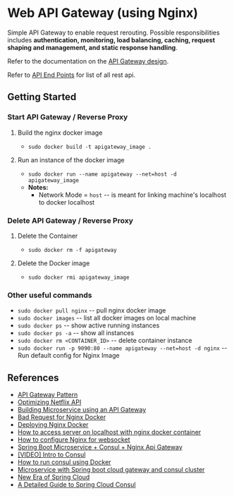 # Web API Gateway (using Nginx)

Simple API Gateway to enable request rerouting. Possible responsibilities includes **authentication, monitoring, load
balancing, caching, request shaping and management, and static response handling**.

Refer to the documentation on the [API Gateway design](doc/API_GATEWAY_DESIGN.md).

Refer to [API End Points](../../app-backend/README.md#apps--services--api) for list of all rest api.

## Getting Started

### Start API Gateway / Reverse Proxy

1. Build the nginx docker image
    - `sudo docker build -t apigateway_image .`

2. Run an instance of the docker image
    - `sudo docker run --name apigateway --net=host -d apigateway_image`
    - **Notes:**
        - Network Mode = `host` -- is meant for linking machine's localhost to docker localhost

### Delete API Gateway / Reverse Proxy

1. Delete the Container
    - `sudo docker rm -f apigateway`

2. Delete the Docker image
    - `sudo docker rmi apigateway_image`
        
### Other useful commands

- `sudo docker pull nginx` -- pull nginx docker image
- `sudo docker images` -- list all docker images on local machine
- `sudo docker ps` -- show active running instances
- `sudo docker ps -a` -- show all instances
- `sudo docker rm <CONTAINER_ID>` -- delete container instance
- `sudo docker run -p 9090:80 --name apigateway --net=host -d nginx` -- Run default config for Nginx Image

## References

- [API Gateway Pattern](https://microservices.io/patterns/apigateway.html)
- [Optimizing Netflix API](https://netflixtechblog.com/optimizing-the-netflix-api-5c9ac715cf19)
- [Building Microservice using an API Gateway](https://www.nginx.com/blog/building-microservices-using-an-api-gateway/)
- [Bad Request for Nginx Docker](https://stackoverflow.com/questions/38346847/nginx-docker-container-502-bad-gateway-response)
- [Deploying Nginx Docker](https://www.nginx.com/blog/deploying-nginx-nginx-plus-docker/)
- [How to access server on localhost with nginx docker container](https://stackoverflow.com/questions/27810076/how-do-i-access-a-server-on-localhost-with-nginx-docker-container)
- [How to configure Nginx for websocket](https://www.serverlab.ca/tutorials/linux/web-servers-linux/how-to-configure-nginx-for-websockets/)
- [Spring Boot Microservice + Consul + Nginx Api Gateway](https://medium.com/swlh/lets-build-microservices-part-iii-20e9e5c780a0)
- [[VIDEO] Intro to Consul](https://www.youtube.com/watch?v=mxeMdl0KvBI)
- [How to run consul using Docker](https://linuxhint.com/run_consul_server_docker/)
- [Microservice with Spring boot cloud gateway and consul cluster](https://piotrminkowski.com/2019/11/06/microservices-with-spring-boot-spring-cloud-gateway-and-consul-cluster/)
- [New Era of Spring Cloud](https://piotrminkowski.com/2020/05/01/a-new-era-of-spring-cloud/)
- [A Detailed Guide to Spring Cloud Consul](http://progressivecoder.com/a-detailed-guide-to-spring-cloud-consul/)
